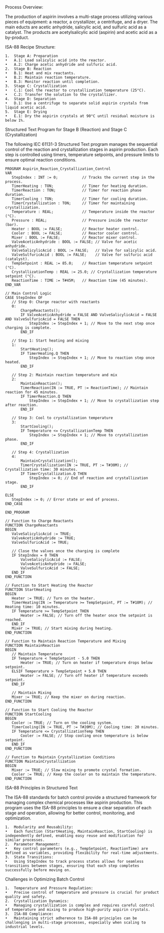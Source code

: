 Process Overview:

The production of aspirin involves a multi-stage process utilizing various pieces of equipment: a reactor, a crystallizer, a centrifuge, and a dryer. The main educts are acetic anhydride, salicylic acid, and sulfuric acid as a catalyst. The products are acetylsalicylic acid (aspirin) and acetic acid as a by-product.

ISA-88 Recipe Structure:

	1.	Stage A: Preparation
	•	A.1: Load salicylic acid into the reactor.
	•	A.2: Charge acetic anhydride and sulfuric acid.
	2.	Stage B: Reaction
	•	B.1: Heat and mix reactants.
	•	B.2: Maintain reaction temperature.
	•	B.3: Monitor reaction until completion.
	3.	Stage C: Crystallization
	•	C.1: Cool the reactor to crystallization temperature (25°C).
	•	C.2: Transfer the solution to the crystallizer.
	4.	Stage D: Separation
	•	D.1: Use a centrifuge to separate solid aspirin crystals from liquid acetic acid.
	5.	Stage E: Drying
	•	E.1: Dry the aspirin crystals at 90°C until residual moisture is below 1%.

 Structured Text Program for Stage B (Reaction) and Stage C (Crystallization)

 The following IEC 61131-3 Structured Text program manages the sequential control of the reaction and crystallization stages in aspirin production. Each step is controlled using timers, temperature setpoints, and pressure limits to ensure optimal reaction conditions.

 ```
 PROGRAM Aspirin_Reaction_Crystallization_Control
VAR
    StepIndex : INT := 0;           // Tracks the current step in the process.
    TimerHeating : TON;             // Timer for heating duration.
    TimerReaction : TON;            // Timer for reaction phase duration.
    TimerCooling : TON;             // Timer for cooling duration.
    TimerCrystallization : TON;     // Timer for maintaining crystallization.
    Temperature : REAL;             // Temperature inside the reactor (°C).
    Pressure : REAL;                // Pressure inside the reactor (bar).
    Heater : BOOL := FALSE;         // Reactor heater control.
    Cooler : BOOL := FALSE;         // Reactor cooler control.
    Mixer : BOOL := FALSE;          // Reactor mixer control.
    ValveAceticAnhydride : BOOL := FALSE; // Valve for acetic anhydride.
    ValveSalicylicAcid : BOOL := FALSE;   // Valve for salicylic acid.
    ValveSulfuricAcid : BOOL := FALSE;    // Valve for sulfuric acid (catalyst).
    TempSetpoint : REAL := 85.0;    // Reaction temperature setpoint (°C).
    CrystallizationTemp : REAL := 25.0; // Crystallization temperature setpoint (°C).
    ReactionTime : TIME := T#45M;   // Reaction time (45 minutes).
END_VAR

// Main Control Logic
CASE StepIndex OF
    // Step 0: Charge reactor with reactants
    0:
        ChargeReactants();
        IF ValveAceticAnhydride = FALSE AND ValveSalicylicAcid = FALSE AND ValveSulfuricAcid = FALSE THEN
            StepIndex := StepIndex + 1; // Move to the next step once charging is complete.
        END_IF

    // Step 1: Start heating and mixing
    1:
        StartHeating();
        IF TimerHeating.Q THEN
            StepIndex := StepIndex + 1; // Move to reaction step once heated.
        END_IF

    // Step 2: Maintain reaction temperature and mix
    2:
        MaintainReaction();
        TimerReaction(IN := TRUE, PT := ReactionTime); // Maintain reaction for 45 minutes.
        IF TimerReaction.Q THEN
            StepIndex := StepIndex + 1; // Move to crystallization step after reaction.
        END_IF

    // Step 3: Cool to crystallization temperature
    3:
        StartCooling();
        IF Temperature <= CrystallizationTemp THEN
            StepIndex := StepIndex + 1; // Move to crystallization phase.
        END_IF

    // Step 4: Crystallization
    4:
        MaintainCrystallization();
        TimerCrystallization(IN := TRUE, PT := T#30M); // Crystallization time: 30 minutes.
        IF TimerCrystallization.Q THEN
            StepIndex := 0; // End of reaction and crystallization stage.
        END_IF

ELSE
    StepIndex := 0; // Error state or end of process.
END_CASE

END_PROGRAM

// Function to Charge Reactants
FUNCTION ChargeReactants
BEGIN
    ValveSalicylicAcid := TRUE;
    ValveAceticAnhydride := TRUE;
    ValveSulfuricAcid := TRUE;
    
    // Close the valves once the charging is complete
    IF StepIndex = 0 THEN
        ValveSalicylicAcid := FALSE;
        ValveAceticAnhydride := FALSE;
        ValveSulfuricAcid := FALSE;
    END_IF
END_FUNCTION

// Function to Start Heating the Reactor
FUNCTION StartHeating
BEGIN
    Heater := TRUE; // Turn on the heater.
    TimerHeating(IN := Temperature >= TempSetpoint, PT := T#10M); // Heating time: 10 minutes.
    IF Temperature >= TempSetpoint THEN
        Heater := FALSE; // Turn off the heater once the setpoint is reached.
    END_IF
    Mixer := TRUE; // Start mixing during heating.
END_FUNCTION

// Function to Maintain Reaction Temperature and Mixing
FUNCTION MaintainReaction
BEGIN
    // Maintain Temperature
    IF Temperature < TempSetpoint - 5.0 THEN
        Heater := TRUE; // Turn on heater if temperature drops below setpoint.
    ELSIF Temperature > TempSetpoint + 5.0 THEN
        Heater := FALSE; // Turn off heater if temperature exceeds setpoint.
    END_IF
    
    // Maintain Mixing
    Mixer := TRUE; // Keep the mixer on during reaction.
END_FUNCTION

// Function to Start Cooling the Reactor
FUNCTION StartCooling
BEGIN
    Cooler := TRUE; // Turn on the cooling system.
    TimerCooling(IN := TRUE, PT := T#20M); // Cooling time: 20 minutes.
    IF Temperature <= CrystallizationTemp THEN
        Cooler := FALSE; // Stop cooling once temperature is below setpoint.
    END_IF
END_FUNCTION

// Function to Maintain Crystallization Conditions
FUNCTION MaintainCrystallization
BEGIN
    Mixer := TRUE; // Slow mixing to promote crystal formation.
    Cooler := TRUE; // Keep the cooler on to maintain the temperature.
END_FUNCTION
 ```

ISA-88 Principles in Structured Text

The ISA-88 standards for batch control provide a structured framework for managing complex chemical processes like aspirin production. This program uses the ISA-88 principles to ensure a clear separation of each stage and operation, allowing for better control, monitoring, and optimization.

	1.	Modularity and Reusability:
	•	Each function (StartHeating, MaintainReaction, StartCooling) is independently defined, enabling easy reuse and modification for similar processes.
	2.	Parameter Management:
	•	Key control parameters (e.g., TempSetpoint, ReactionTime) are defined as variables, providing flexibility for real-time adjustments.
	3.	State Transitions:
	•	Using StepIndex to track process states allows for seamless transitions between stages, ensuring that each step completes successfully before moving on.

 Challenges in Optimizing Batch Control

	1.	Temperature and Pressure Regulation:
	•	Precise control of temperature and pressure is crucial for product quality and safety.
	2.	Crystallization Dynamics:
	•	Managing crystallization is complex and requires careful control of temperature and mixing to produce high-purity aspirin crystals.
	3.	ISA-88 Compliance:
	•	Maintaining strict adherence to ISA-88 principles can be challenging in multi-stage processes, especially when scaling to industrial levels.
